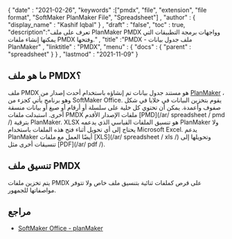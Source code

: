 {
  "date" : "2021-02-26",
  "keywords" :["pmdx", "file", "extension", "file format", "SoftMaker PlanMaker File", "Spreadsheet"] ,
  "author" : {
    "display_name" : "Kashif Iqbal"
} ,
  "draft" : "false",
  "toc" : true,
  "description":"تعرف على ملف PlanMaker PMDX وواجهات برمجة التطبيقات التي يمكنها إنشاء ملفات PMDX وفتحها." ,
  "title" :"PMDX - ملف جدول بيانات PlanMaker" ,
  "linktitle" : "PMDX",
  "menu" : {
    "docs" : {
      "parent" : "spreadsheet"
}
} ,
  "lastmod" : "2021-11-09"
}

## ما هو ملف PMDX؟

ملف PMDX هو مستند جدول بيانات تم إنشاؤه باستخدام أحدث إصدار من [PlanMaker](https://www.softmaker.de/softmaker-office-planmaker) ، وهو برنامج يأتي كجزء من SoftMaker Office. يقوم بتخزين البيانات في خلايا في شكل صفوف وأعمدة. يمكن أن تحتوي كل خلية على سلسلة أو أرقام أو صيغ أو بيانات منسقة أخرى. استبدلت ملفات PMDX ملفات الإصدار الأقدم [PMD](/ar/ spreadsheet / pmd /) بترقية PlanMaker. XLSX هو تنسيق الملفات القياسي الذي يدعمه PlanMaker ولا يحتاج إلى أي تحويل أثناء فتح هذه الملفات باستخدام Microsoft Excel. يدعم PlanMaker أيضًا العمل مع ملفات [XLS](/ar/ spreadsheet / xls /) وتحويلها إلى تنسيقات أخرى مثل [PDF](/ar/ pdf /).

## تنسيق ملف PMDX

يتم تخزين ملفات PMDX على قرص كملفات ثنائية بتنسيق ملف خاص ولا تتوفر مواصفاتها للجمهور.

## مراجع ##

* [SoftMaker Office - planMaker](https://www.softmaker.de/softmaker-office-planmaker)

